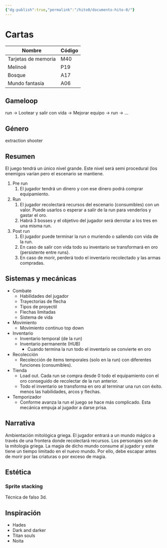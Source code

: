 ```yaml
---
{"dg-publish":true,"permalink":"/hito0/documento-hito-0/"}
---
```


# Cartas

| Nombre              | Código |
| ------------------- | ------ |
| Tarjetas de memoria | M40    |
| Melinoë             | P19    |
| Bosque              | A17    |
| Mundo fantasía      | A06    |
## Gameloop
run -> Lootear y salir con vida -> Mejorar equipo -> run -> ...
## Género
extraction shooter
## Resumen
El juego tendrá un único nivel grande. Este nivel será semi procedural (los enemigos varían pero el escenario se mantiene. 
1. Pre run
	1. El jugador tendrá un dinero y con ese dinero podrá comprar equipamiento.
2. Run
	1. El jugador recolectará recursos del escenario (consumibles) con un valor. Puede usarlos o esperar a salir de la run para venderlos y gastar el oro.
	2. Habrá 3 bosses y el objetivo del jugador será derrotar a los tres en una misma run. 
3. Post run
	1. El jugador puede terminar la run o muriendo o saliendo con vida de la run.
	2. En caso de salir con vida todo su inventario se transformará en oro (persistente entre runs).
	3. En caso de morir, perderá todo el inventario recolectado y las armas compradas.
## Sistemas y mecánicas
- Combate
	- Habilidades del jugador
	- Trayectorias de flecha
	- Tipos de proyectil
	- Flechas limitadas
	- Sistema de vida
- Movimiento
	- Movimiento continuo top down
- Inventario
	- Inventario temporal (de la run) 
	- Inventario permanente (HUB)
		- Cuando termina la run todo el inventario se convierte en oro
- Recolección
	- Recolección de items temporales (solo en la run) con diferentes funciones (consumibles).
- Tienda
	- Load out. Cada run se compra desde 0 todo el equipamiento con el oro conseguido de recolectar de la run anterior.
	- Todo el inventario se transforma en oro al terminar una run con éxito. menos las habilidades, arcos y flechas.
- Temporizador
	- Conforme avanza la run el juego se hace más complicado. Esta mecánica empuja al jugador a darse prisa.
## Narrativa
Ambientación mitológica griega.  El jugador entrará a un mundo mágico a través de una frontera donde recolectará recursos. Los personajes son de la mitología griega. 
La magia de dicho mundo consume al jugador y este tiene un tiempo limitado en el nuevo mundo. Por ello, debe escapar antes de morir por las criaturas o por exceso de magia.
## Estética
### Sprite stacking

Técnica de falso 3d.
## Inspiración
- Hades
- Dark and darker
- Titan souls
- Noita


